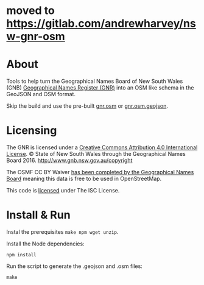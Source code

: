 # moved to https://gitlab.com/andrewharvey/nsw-gnr-osm

# About
Tools to help turn the Geographical Names Board of New South Wales (GNB) [Geographical Names Register (GNR)](http://www.gnb.nsw.gov.au/place_naming/placename_search) into an OSM like schema in the GeoJSON and OSM format.

Skip the build and use the pre-built [gnr.osm](https://github.com/andrewharvey/nsw-gnr-osm/blob/master/dist/gnr.osm) or [gnr.osm.geojson](https://github.com/andrewharvey/nsw-gnr-osm/blob/master/dist/gnr.osm.geojson).

# Licensing
The GNR is licensed under a [Creative Commons Attribution 4.0 International License](https://creativecommons.org/licenses/by/4.0/deed.en). © State of New South Wales through the Geographical Names Board 2016. http://www.gnb.nsw.gov.au/copyright

The OSMF CC BY Waiver [has been completed by the Geographical Names Board](https://wiki.openstreetmap.org/wiki/File:NSW_GNB_170427_OpenStreetMap.pdf) meaning this data is free to be used in OpenStreetMap.

This code is [licensed](https://github.com/andrewharvey/nsw-gnr-osm/blob/master/LICENSE) under The ISC License.

# Install & Run

Instal the prerequisites `make npm wget unzip`.

Install the Node dependencies:

    npm install

Run the script to generate the .geojson and .osm files:

    make

